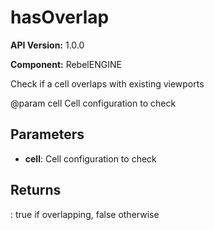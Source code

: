 # hasOverlap

**API Version:** 1.0.0

**Component:** RebelENGINE

Check if a cell overlaps with existing viewports

@param cell Cell configuration to check

## Parameters

- **cell**: Cell configuration to check

## Returns

: true if overlapping, false otherwise


